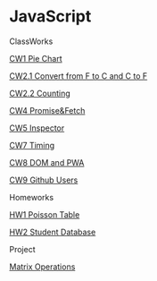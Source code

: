 # JavaScript
ClassWorks

[CW1 Pie Chart](https://elanurguduk.github.io/JavaScript/Pie%20Chart.html)

[CW2.1 Convert from F to C and C to F](https://elanurguduk.github.io/JavaScript/ConvertFrom.html)

[CW2.2 Counting](https://elanurguduk.github.io/JavaScript/Counting.html)

[CW4 Promise&Fetch](https://elanurguduk.github.io/JavaScript/CW4.html)

[CW5 Inspector](https://elanurguduk.github.io/JavaScript/EloquentJS.html)

[CW7 Timing](https://elanurguduk.github.io/JavaScript/CW7/Timing.html)

[CW8 DOM and PWA](https://elanurguduk.github.io/JavaScript/Make%20a%20Table.html)

[CW9 Github Users](https://elanurguduk.github.io/JavaScript/GitHub%20Users.html)

Homeworks

[HW1 Poisson Table](https://elanurguduk.github.io/JavaScript/PoissonTable.html)

[HW2 Student Database](https://elanurguduk.github.io/JavaScript/HW2/Database.html)

Project

[Matrix Operations](https://elanurguduk.github.io/JavaScript/Project/MatrixOperations.html)

